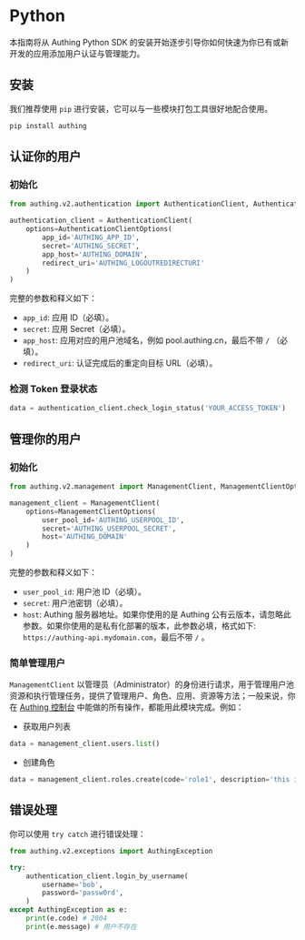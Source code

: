 # Python

本指南将从 Authing Python SDK 的安装开始逐步引导你如何快速为你已有或新开发的应用添加用户认证与管理能力。

<AppDetailSiderBar />

## 安装

我们推荐使用 `pip` 进行安装，它可以与一些模块打包工具很好地配合使用。

```bash
pip install authing
```

## 认证你的用户

### 初始化

```python
from authing.v2.authentication import AuthenticationClient, AuthenticationClientOptions

authentication_client = AuthenticationClient(
    options=AuthenticationClientOptions(
        app_id='AUTHING_APP_ID',
        secret='AUTHING_SECRET',
        app_host='AUTHING_DOMAIN',
        redirect_uri='AUTHING_LOGOUTREDIRECTURI'
    )
)
```

完整的参数和释义如下：

- `app_id`: 应用 ID（必填）。
- `secret`: 应用 Secret（必填）。
- `app_host`: 应用对应的用户池域名，例如 pool.authing.cn，最后不带 `/` （必填）。
- `redirect_uri`: 认证完成后的重定向目标 URL（必填）。

### 检测 Token 登录状态

```python
data = authentication_client.check_login_status('YOUR_ACCESS_TOKEN')
```

## 管理你的用户

### 初始化

```python
from authing.v2.management import ManagementClient, ManagementClientOptions

management_client = ManagementClient(
    options=ManagementClientOptions(
        user_pool_id='AUTHING_USERPOOL_ID',
        secret='AUTHING_USERPOOL_SECRET',
        host='AUTHING_DOMAIN'
    )
)
```

完整的参数和释义如下：

- `user_pool_id`: 用户池 ID（必填）。
- `secret`: 用户池密钥（必填）。
- `host`: Authing 服务器地址。如果你使用的是 Authing 公有云版本，请忽略此参数。如果你使用的是私有化部署的版本，此参数必填，格式如下: `https://authing-api.mydomain.com`，最后不带 `/` 。

### 简单管理用户

`ManagementClient` 以管理员（Administrator）的身份进行请求，用于管理用户池资源和执行管理任务，提供了管理用户、角色、应用、资源等方法；一般来说，你在 [Authing 控制台](https://console.authing.cn/console/userpool) 中能做的所有操作，都能用此模块完成。例如：

- 获取用户列表

```python
data = management_client.users.list()
```

- 创建角色

```python
data = management_client.roles.create(code='role1', description='this is description', namespace='default')
```

## 错误处理

你可以使用 `try catch` 进行错误处理：

```python
from authing.v2.exceptions import AuthingException

try:
    authentication_client.login_by_username(
        username='bob',
        password='passw0rd',
    )
except AuthingException as e:
    print(e.code) # 2004
    print(e.message) # 用户不存在

```
